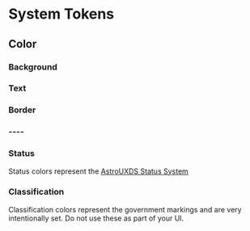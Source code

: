 <script setup>
import DesignTokenPreview from '../components/DesignTokenPreview.vue'
import { computed } from 'vue'
import mode from './.vitepress/theme/darkMode'
const tokens = computed(() => {
	return mode.tokens.filter(token => token.tokenLevel === 'system')
})

</script>
# System Tokens

## Color

### Background
<div v-for="token in tokens">
  <design-token-preview v-if="token.category === 'color' && token.property === 'background'" type="background" :token="token"></design-token-preview>
</div>

### Text
<div v-for="token in tokens">
  <design-token-preview v-if="token.category === 'color' && token.property === 'text'" type="text" :token="token"></design-token-preview>
</div>

### Border
<div v-for="token in tokens">
  <design-token-preview v-if="token.category === 'color' && token.property === 'border'" type="border" :token="token"></design-token-preview>
</div>

### ----

### Status

Status colors represent the [AstroUXDS Status System](https://www.astrouxds.com/patterns/status-system/)

<div v-for="token in tokens">
  <design-token-preview v-if="token.category === 'color' && token.property === 'status'" type="background" :token="token"></design-token-preview>
</div>

### Classification

Classification colors represent the government markings and are very intentionally set. Do not use these as part of your UI.

<div v-for="token in tokens">
  <design-token-preview v-if="token.category === 'color' && token.property === 'classification'" type="background" :token="token"></design-token-preview>
</div>